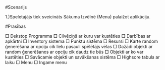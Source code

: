 #Scenarijs

1.)Speletajājs tiek sveicināts Sākuma Izvēlnē (Menu) palaižot aplikāciju.

#Prasības

 □ Dekstop Programma
 □ Cilvēciņš ar kuru var kustēties
 □ Darbības ar apkārtni
 □ Inventory sistema
 □ Punktu sistēma
 □ Resursi
 □ Karte random ģenerēšana ar opciju cik lielu pasauli spēlētājs vēlas
 □ Dažādi objekti ar random ģenerēšanos ar opciju cik daudz tie būs
 □  Objekti ar ko var kustēties
 □ Savācamie objekti un savākšanas sistēma
 □ Highsore tabula ar laiku
 □ Menu
 □ Ingame menu
